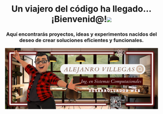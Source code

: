 <div align="center">
<h1 align="center">Un viajero del código ha llegado... <b>¡Bienvenid@!</b><img src="https://media.giphy.com/media/hvRJCLFzcasrR4ia7z/giphy.gif" width="35"></h1>
<h3>Aquí encontrarás proyectos, ideas y experimentos nacidos del deseo de crear soluciones eficientes y funcionales.</h3>
</div>
<img src="./Banner.png">
<!--
**AlejandroCisnerosVillegas/AlejandroCisnerosVillegas** is a ✨ _special_ ✨ repository because its `README.md` (this file) appears on your GitHub profile.

Here are some ideas to get you started:

- 🔭 I’m currently working on ...
- 🌱 I’m currently learning ...
- 👯 I’m looking to collaborate on ...
- 🤔 I’m looking for help with ...
- 💬 Ask me about ...
- 📫 How to reach me: ...
- 😄 Pronouns: ...
- ⚡ Fun fact: ...
  -->
